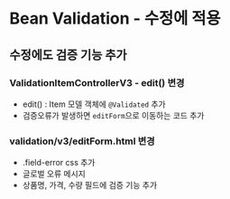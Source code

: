 # Bean Validation - 수정에 적용
## 수정에도 검증 기능 추가
### ValidationItemControllerV3 - edit() 변경
- edit() : Item 모델 객체에 `@Validated` 추가
- 검증오류가 발생하면 `editForm`으로 이동하는 코드 추가

### validation/v3/editForm.html 변경
- .field-error css 추가
- 글로벌 오류 메시지 
- 상품명, 가격, 수량 필드에 검증 기능 추가

